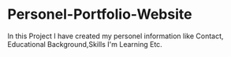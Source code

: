 # Personel-Portfolio-Website
In this Project I have created my personel information like Contact, Educational Background,Skills I'm Learning Etc.


